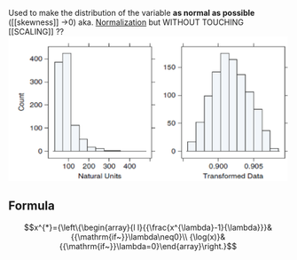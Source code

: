 Used to make the distribution of the variable **as normal as possible** ([[skewness]] →0) aka. [Normalization](Normalization.md) but WITHOUT TOUCHING [[SCALING]] ??
![](../assets/Pasted%20image%2020230209225829.png)
## Formula
   $$x^{*}={\left\{\begin{array}{l l}{{\frac{x^{\lambda}-1}{\lambda}}}&{{\mathrm{if~}}\lambda\neq0}\\ {\log(x)}&{{\mathrm{if~}}\lambda=0}\end{array}\right.}$$
   